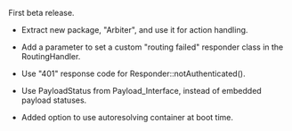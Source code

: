 First beta release.

- Extract new package, "Arbiter", and use it for action handling.

- Add a parameter to set a custom "routing failed" responder class in the RoutingHandler.

- Use "401" response code for Responder::notAuthenticated().

- Use PayloadStatus from Payload_Interface, instead of embedded payload statuses.

- Added option to use autoresolving container at boot time.
